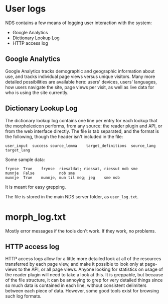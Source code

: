 #  User logs

NDS contains a few means of logging user interaction with the system: 

 * Google Analytics
 * Dictionary Lookup Log
 * HTTP access log

##  Google Analytics

Google Analytics tracks demographic and geographic information about use, and
tracks individual page views versus unique visitors. Many more detailed
possibilities are available here: users' devices, users' languages, how users
navigate the site, page views per visit, as well as live data for who is using
the site currently.

##  Dictionary Lookup Log

The dictionary lookup log contains one line per entry for each lookup that the
morpholexicon performs, from any source: the reader plugin and API, or from the
web interface directly. The file is tab separated, and the format is the
following, though the header isn't included in the file:

```
user_input	success	source_lemma	target_definitions	source_lang	target_lang
```

Some sample data:

```
frynse	True	frynse	riesaldat; riessat, riessut	nob	sme
munnje	False			nob	sme
munnje	True	munnje, mun	til meg; jeg	sme	nob
```

It is meant for easy grepping.

The file is stored in the main NDS server folder, as ```user_log.txt```.

#  morph_log.txt

Mostly error messages if the tools don't work. If they work, no problems.

##  HTTP access log

HTTP access logs allow for a little more detailed look at all of the resources
transferred by each page view, and make it possible to look only at page-views
to the API, or all page views. Anyone looking for statistics on usage of the
reader plugin will need to take a look at this. It is greppable, but because of
the file structure, it can be annoying to grep for very detailed things since
so much data is contained in each line, without consistent delimiters between
each piece of data. However, some good tools exist for browsing such log formats.
